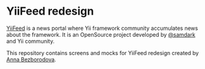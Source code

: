 # YiiFeed redesign

[YiiFeed](http://yiifeed.com/) is a news portal where Yii framework community
accumulates news about the framework. It is an OpenSource project developed by
[@samdark](https://github.com/samdark/) and Yii community.

This repository contains screens and mocks for YiiFeed redesign created by
[Anna Bezborodova](mailto:design@annabezborodova.com).
